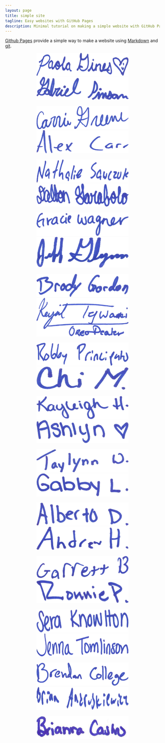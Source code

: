 ```yaml
---
layout: page
title: simple site
tagline: Easy websites with GitHub Pages
description: Minimal tutorial on making a simple website with GitHub Pages
---
```


[Github Pages](https://pages.github.com) provide a simple way to make a
website using
[Markdown](https://daringfireball.net/projects/markdown/) and
[git](https://git-scm.com).
<center>
<img src="signatures_optimized/1.jpg" alt="Signature" style="height:75px;width:300px;">          
<img src="signatures_optimized/2.jpg" alt="Signature" style="height:75px;width:300px;"><br><br>
<img src="signatures_optimized/3.jpg" alt="Signature" style="height:75px;width:300px;">          
<img src="signatures_optimized/4.jpg" alt="Signature" style="height:75px;width:300px;"><br><br>
<img src="signatures_optimized/5.jpg" alt="Signature" style="height:75px;width:300px;">          
<img src="signatures_optimized/6.jpg" alt="Signature" style="height:75px;width:300px;"><br><br>
<img src="signatures_optimized/7.jpg" alt="Signature" style="height:75px;width:300px;">          
<img src="signatures_optimized/8.jpg" alt="Signature" style="height:100px;width:300px;"><br><br>
<img src="signatures_optimized/9.jpg" alt="Signature" style="height:75px;width:300px;">          
<img src="signatures_optimized/10.jpg" alt="Signature" style="height:125px;width:300px;"><br><br>
<img src="signatures_optimized/11.jpg" alt="Signature" style="height:75px;width:300px;">          
<img src="signatures_optimized/12.jpg" alt="Signature" style="height:75px;width:300px;"><br><br>
<img src="signatures_optimized/13.jpg" alt="Signature" style="height:75px;width:300px;">          
<img src="signatures_optimized/14.jpg" alt="Signature" style="height:75px;width:300px;"><br><br>
<img src="signatures_optimized/15.jpg" alt="Signature" style="height:75px;width:300px;">          
<img src="signatures_optimized/16.jpg" alt="Signature" style="height:75px;width:300px;"><br><br>
<img src="signatures_optimized/17.jpg" alt="Signature" style="height:75px;width:300px;">          
<img src="signatures_optimized/18.jpg" alt="Signature" style="height:75px;width:300px;"><br><br>
<img src="signatures_optimized/19.jpg" alt="Signature" style="height:75px;width:300px;">          
<img src="signatures_optimized/20.jpg" alt="Signature" style="height:75px;width:300px;"><br><br>
<img src="signatures_optimized/21.jpg" alt="Signature" style="height:75px;width:300px;">          
<img src="signatures_optimized/22.jpg" alt="Signature" style="height:75px;width:300px;"><br><br>
<img src="signatures_optimized/23.jpg" alt="Signature" style="height:75px;width:300px;">          
<img src="signatures_optimized/24.jpg" alt="Signature" style="height:75px;width:300px;"><br><br>
<img src="signatures_optimized/25.jpg" alt="Signature" style="height:75px;width:300px;">          
</center>
